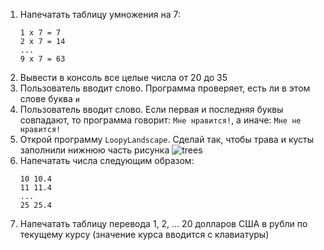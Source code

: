 1. Напечатать таблицу умножения на 7:
   ```
   1 х 7 = 7
   2 х 7 = 14
   ...
   9 х 7 = 63
   ```
2. Вывести в консоль все целые числа от 20 до 35
3. Пользователь вводит слово. Программа проверяет, есть ли в этом слове буква `и`
4. Пользователь вводит слово. Если первая и последняя буквы совпадают, то программа говорит: `Мне нравится!`, а иначе: `Мне не нравится!`
5. Открой программу `LoopyLandscape`. Сделай так, чтобы трава и кусты заполнили нижнюю часть рисунка
   ![trees](https://lh4.googleusercontent.com/y--0Z_APcbqfOs7vO_LCjdC50HrOMsjYCgFODrSgb6Hgp-tfze9yHaPp3zWQv_EYF18_PbcBSoSSH-85KjIXWIZMXLi6Jbn1AsSvBwhpVUDTR7a0G_Geg8ljyQGHzGqBB04BhaRXBbA)
6. Напечатать числа следующим образом:
   ```
   10 10.4
   11 11.4
   ...
   25 25.4
   ```
7. Напечатать таблицу перевода 1, 2, ... 20 долларов США в рубли по текущему
   курсу (значение курса вводится с клавиатуры)